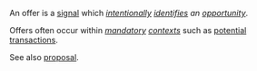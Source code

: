 An offer is a [signal](https://github.com/gcassel/Modular-Organization-Terminology/blob/master/terms/proposal.md) which *[intentionally](https://github.com/gcassel/Modular-Organization-Terminology/blob/master/terms/intention.md) [identifies](https://github.com/gcassel/Modular-Organization-Terminology/blob/master/terms/identify.md) an [opportunity](https://github.com/gcassel/Modular-Organization-Terminology/blob/master/terms/opportunity.md)*.

Offers often occur within *[mandatory](https://github.com/gcassel/Modular-Organization-Terminology/blob/master/terms/require.md) [contexts](https://github.com/gcassel/Modular-Organization-Terminology/blob/master/terms/context.md)* such as [potential](https://github.com/gcassel/Modular-Organization-Terminology/blob/master/terms/potential.md) [transactions](https://github.com/gcassel/Modular-Organization-Terminology/blob/master/terms/transaction.md).

See also [proposal](https://github.com/gcassel/Modular-Organization-Terminology/blob/master/terms/proposal.md). 
